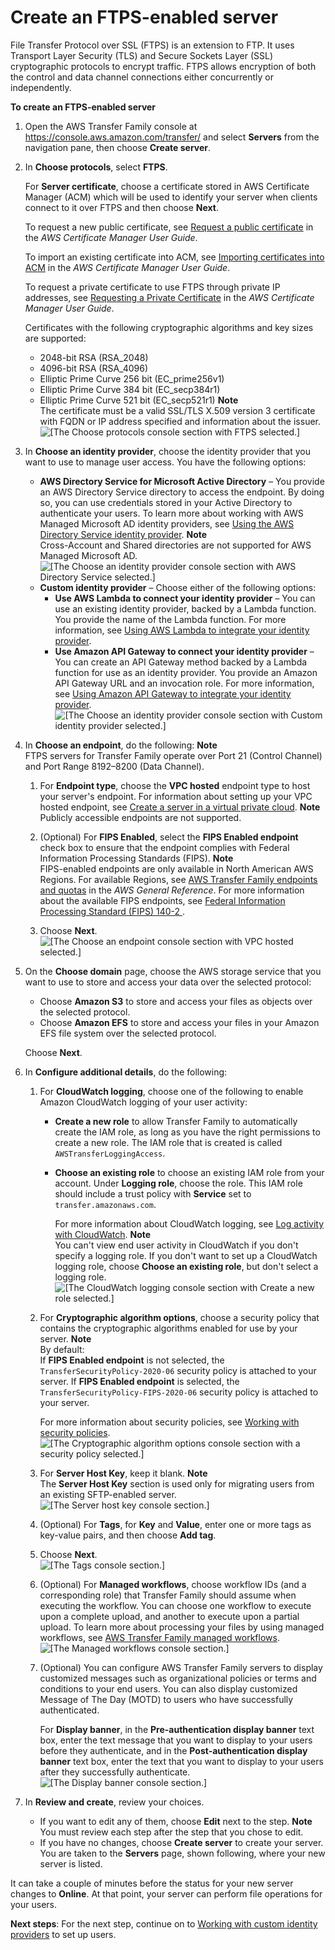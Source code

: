 # Create an FTPS\-enabled server<a name="create-server-ftps"></a>

File Transfer Protocol over SSL \(FTPS\) is an extension to FTP\. It uses Transport Layer Security \(TLS\) and Secure Sockets Layer \(SSL\) cryptographic protocols to encrypt traffic\. FTPS allows encryption of both the control and data channel connections either concurrently or independently\.

**To create an FTPS\-enabled server**

1. Open the AWS Transfer Family console at [https://console\.aws\.amazon\.com/transfer/](https://console.aws.amazon.com/transfer/) and select **Servers** from the navigation pane, then choose **Create server**\.

1. In **Choose protocols**, select **FTPS**\.

   For **Server certificate**, choose a certificate stored in AWS Certificate Manager \(ACM\) which will be used to identify your server when clients connect to it over FTPS and then choose **Next**\.

   To request a new public certificate, see [Request a public certificate](https://docs.aws.amazon.com/acm/latest/userguide/gs-acm-request-public.html) in the *AWS Certificate Manager User Guide*\.

   To import an existing certificate into ACM, see [Importing certificates into ACM](https://docs.aws.amazon.com/acm/latest/userguide/import-certificate.html) in the *AWS Certificate Manager User Guide*\.

   To request a private certificate to use FTPS through private IP addresses, see [Requesting a Private Certificate](https://docs.aws.amazon.com/acm/latest/userguide/gs-acm-request-private.html) in the *AWS Certificate Manager User Guide*\.

   Certificates with the following cryptographic algorithms and key sizes are supported:
   + 2048\-bit RSA \(RSA\_2048\)
   + 4096\-bit RSA \(RSA\_4096\)
   + Elliptic Prime Curve 256 bit \(EC\_prime256v1\)
   + Elliptic Prime Curve 384 bit \(EC\_secp384r1\)
   + Elliptic Prime Curve 521 bit \(EC\_secp521r1\)
**Note**  
The certificate must be a valid SSL/TLS X\.509 version 3 certificate with FQDN or IP address specified and information about the issuer\.  
![\[The Choose protocols console section with FTPS selected.\]](http://docs.aws.amazon.com/transfer/latest/userguide/images/create-server-choose-protocols-ftps-ACM.png)

1. In **Choose an identity provider**, choose the identity provider that you want to use to manage user access\. You have the following options:
   + **AWS Directory Service for Microsoft Active Directory** – You provide an AWS Directory Service directory to access the endpoint\. By doing so, you can use credentials stored in your Active Directory to authenticate your users\. To learn more about working with AWS Managed Microsoft AD identity providers, see [Using the AWS Directory Service identity provider](directory-services-users.md)\.
**Note**  
 Cross\-Account and Shared directories are not supported for AWS Managed Microsoft AD\.   
![\[The Choose an identity provider console section with AWS Directory Service selected.\]](http://docs.aws.amazon.com/transfer/latest/userguide/images/create-server-choose-idp-directory-services.png)
   + **Custom identity provider** – Choose either of the following options:
     + **Use AWS Lambda to connect your identity provider** – You can use an existing identity provider, backed by a Lambda function\. You provide the name of the Lambda function\. For more information, see [Using AWS Lambda to integrate your identity provider](custom-identity-provider-users.md#custom-lambda-idp)\.
     + **Use Amazon API Gateway to connect your identity provider** – You can create an API Gateway method backed by a Lambda function for use as an identity provider\. You provide an Amazon API Gateway URL and an invocation role\. For more information, see [Using Amazon API Gateway to integrate your identity provider](custom-identity-provider-users.md#authentication-api-gateway)\.  
![\[The Choose an identity provider console section with Custom identity provider selected.\]](http://docs.aws.amazon.com/transfer/latest/userguide/images/custom-lambda-console.png)

1. In **Choose an endpoint**, do the following:
**Note**  
 FTPS servers for Transfer Family operate over Port 21 \(Control Channel\) and Port Range 8192–8200 \(Data Channel\)\. 

   1. For **Endpoint type**, choose the **VPC hosted** endpoint type to host your server's endpoint\. For information about setting up your VPC hosted endpoint, see [Create a server in a virtual private cloud](create-server-in-vpc.md)\.
**Note**  
Publicly accessible endpoints are not supported\.

   1. \(Optional\) For **FIPS Enabled**, select the **FIPS Enabled endpoint** check box to ensure that the endpoint complies with Federal Information Processing Standards \(FIPS\)\.
**Note**  
FIPS\-enabled endpoints are only available in North American AWS Regions\. For available Regions, see [AWS Transfer Family endpoints and quotas](https://docs.aws.amazon.com/general/latest/gr/transfer-service.html) in the *AWS General Reference*\. For more information about the available FIPS endpoints, see [ Federal Information Processing Standard \(FIPS\) 140\-2 ](http://aws.amazon.com/compliance/fips/)\.

   1. Choose **Next**\.  
![\[The Choose an endpoint console section with VPC hosted selected.\]](http://docs.aws.amazon.com/transfer/latest/userguide/images/create-server-choose-endpoint-vpc-internal.png)

1. On the **Choose domain** page, choose the AWS storage service that you want to use to store and access your data over the selected protocol:
   + Choose **Amazon S3** to store and access your files as objects over the selected protocol\.
   + Choose **Amazon EFS** to store and access your files in your Amazon EFS file system over the selected protocol\.

   Choose **Next**\.

1. In **Configure additional details**, do the following:

   1. For **CloudWatch logging**, choose one of the following to enable Amazon CloudWatch logging of your user activity:
      + **Create a new role** to allow Transfer Family to automatically create the IAM role, as long as you have the right permissions to create a new role\. The IAM role that is created is called `AWSTransferLoggingAccess`\.
      + **Choose an existing role** to choose an existing IAM role from your account\. Under **Logging role**, choose the role\. This IAM role should include a trust policy with **Service** set to `transfer.amazonaws.com`\.

        For more information about CloudWatch logging, see [Log activity with CloudWatch](monitoring.md#monitoring-enabling)\.
**Note**  
You can't view end user activity in CloudWatch if you don't specify a logging role\.
If you don't want to set up a CloudWatch logging role, choose **Choose an existing role**, but don't select a logging role\.  
![\[The CloudWatch logging console section with Create a new role selected.\]](http://docs.aws.amazon.com/transfer/latest/userguide/images/create-server-configure-additional-details-cloudwatch-logging.png)

   1. For **Cryptographic algorithm options**, choose a security policy that contains the cryptographic algorithms enabled for use by your server\.
**Note**  
By default:  
If **FIPS Enabled endpoint** is not selected, the `TransferSecurityPolicy-2020-06` security policy is attached to your server\.
If **FIPS Enabled endpoint** is selected, the `TransferSecurityPolicy-FIPS-2020-06` security policy is attached to your server\.

      For more information about security policies, see [Working with security policies](security-policies.md)\.  
![\[The Cryptographic algorithm options console section with a security policy selected.\]](http://docs.aws.amazon.com/transfer/latest/userguide/images/create-server-configure-additional-details-cryptographic-algorithm-options.png)

   1. For **Server Host Key**, keep it blank\.
**Note**  
The **Server Host Key** section is used only for migrating users from an existing SFTP\-enabled server\.  
![\[The Server host key console section.\]](http://docs.aws.amazon.com/transfer/latest/userguide/images/create-server-configure-additional-details-server-host-key.png)

   1. \(Optional\) For **Tags**, for **Key** and **Value**, enter one or more tags as key\-value pairs, and then choose **Add tag**\.

   1. Choose **Next**\.  
![\[The Tags console section.\]](http://docs.aws.amazon.com/transfer/latest/userguide/images/create-server-configure-additional-details-tags.png)

   1.  \(Optional\) For **Managed workflows**, choose workflow IDs \(and a corresponding role\) that Transfer Family should assume when executing the workflow\. You can choose one workflow to execute upon a complete upload, and another to execute upon a partial upload\. To learn more about processing your files by using managed workflows, see [AWS Transfer Family managed workflows](transfer-workflows.md)\.  
![\[The Managed workflows console section.\]](http://docs.aws.amazon.com/transfer/latest/userguide/images/workflows-addtoserver.png)

   1. \(Optional\) You can configure AWS Transfer Family servers to display customized messages such as organizational policies or terms and conditions to your end users\. You can also display customized Message of The Day \(MOTD\) to users who have successfully authenticated\.

      For **Display banner**, in the **Pre\-authentication display banner** text box, enter the text message that you want to display to your users before they authenticate, and in the **Post\-authentication display banner** text box, enter the text that you want to display to your users after they successfully authenticate\.  
![\[The Display banner console section.\]](http://docs.aws.amazon.com/transfer/latest/userguide/images/display-banner-non-sftp.png)

1. In **Review and create**, review your choices\.
   + If you want to edit any of them, choose **Edit** next to the step\.
**Note**  
You must review each step after the step that you chose to edit\.
   + If you have no changes, choose **Create server** to create your server\. You are taken to the **Servers** page, shown following, where your new server is listed\.

It can take a couple of minutes before the status for your new server changes to **Online**\. At that point, your server can perform file operations for your users\.



**Next steps**: For the next step, continue on to [Working with custom identity providers](custom-identity-provider-users.md) to set up users\.